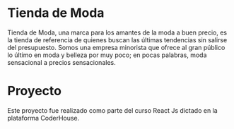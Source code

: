 # Tienda de Moda

Tienda de Moda, una marca para los amantes de la moda a buen precio, es la tienda de referencia de quienes buscan las últimas tendencias sin salirse del presupuesto. Somos una empresa minorista  que ofrece al gran público lo último en moda y belleza por muy poco; en pocas palabras, moda sensacional a precios sensacionales.

# Proyecto

Este proyecto fue realizado como parte del curso React Js dictado en la plataforma CoderHouse.